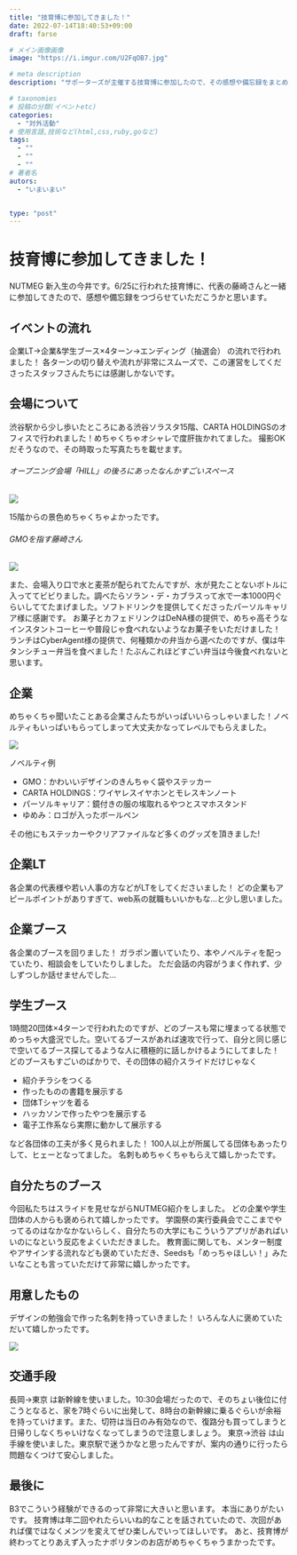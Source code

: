 ```yaml
---
title: "技育博に参加してきました！"
date: 2022-07-14T18:40:53+09:00
draft: farse

# メイン画像画像
image: "https://i.imgur.com/U2FqOB7.jpg"

# meta description
description: "サポーターズが主催する技育博に参加したので、その感想や備忘録をまとめました。"

# taxonomies
# 投稿の分類(イベントetc)
categories:
  - "対外活動"
# 使用言語,技術など(html,css,ruby,goなど)
tags:
  - ""
  - ""
  - ""
# 著者名
autors:
  - "いまいまい"


type: "post"
---
```

# 技育博に参加してきました！
NUTMEG 新入生の今井です。6/25に行われた技育博に、代表の藤崎さんと一緒に参加してきたので、感想や備忘録をつづらせていただこうかと思います。

## イベントの流れ
企業LT→企業&学生ブース×4ターン→エンディング（抽選会）
の流れで行われました！
各ターンの切り替えや流れが非常にスムーズで、この運営をしてくださったスタッフさんたちには感謝しかないです。

## 会場について
渋谷駅から少し歩いたところにある渋谷ソラスタ15階、CARTA HOLDINGSのオフィスで行われました！めちゃくちゃオシャレで度肝抜かれてました。
撮影OKだそうなので、その時取った写真たちを載せます。

###### オープニング会場「HILL」の後ろにあったなんかすごいスペース
![](https://i.imgur.com/qZeB2jJ.jpg)

15階からの景色めちゃくちゃよかったです。
###### GMOを指す藤崎さん
![](https://i.imgur.com/puLjFiH.jpg)

また、会場入り口で水と麦茶が配られてたんですが、水が見たことないボトルに入っててビビりました。調べたらソラン・デ・カブラスって水で一本1000円ぐらいしててたまげました。ソフトドリンクを提供してくださったパーソルキャリア様に感謝です。
お菓子とカフェドリンクはDeNA様の提供で、めちゃ高そうなインスタントコーヒーや普段じゃ食べれないようなお菓子をいただけました！
ランチはCyberAgent様の提供で、何種類かの弁当から選べたのですが、僕は牛タンシチュー弁当を食べました！たぶんこれほどすごい弁当は今後食べれないと思います。

## 企業
めちゃくちゃ聞いたことある企業さんたちがいっぱいいらっしゃいました！ノベルティもいっぱいもらってしまって大丈夫かなってレベルでもらえました。

![](https://i.imgur.com/YbbgbfL.png)

ノベルティ例
- GMO：かわいいデザインのきんちゃく袋やステッカー
- CARTA HOLDINGS：ワイヤレスイヤホンとモレスキンノート
- パーソルキャリア：鏡付きの服の埃取れるやつとスマホスタンド
- ゆめみ：ロゴが入ったボールペン

その他にもステッカーやクリアファイルなど多くのグッズを頂きました!

## 企業LT
各企業の代表様や若い人事の方などがLTをしてくださいました！
どの企業もアピールポイントがありすぎて、web系の就職もいいかもな…と少し思いました。

## 企業ブース
各企業のブースを回りました！
ガラポン置いていたり、本やノベルティを配っていたり、相談会をしていたりしました。
ただ会話の内容がうまく作れず、少しずつしか話せませんでした…

## 学生ブース
1時間20団体×4ターンで行われたのですが、どのブースも常に埋まってる状態でめっちゃ大盛況でした。空いてるブースがあれば速攻で行って、自分と同じ感じで空いてるブース探してるような人に積極的に話しかけるようにしてました！
どのブースもすごいのばかりで、その団体の紹介スライドだけじゃなく

- 紹介チラシをつくる
- 作ったものの書籍を展示する
- 団体Tシャツを着る
- ハッカソンで作ったやつを展示する
- 電子工作系なら実際に動かして展示する

など各団体の工夫が多く見られました！
100人以上が所属してる団体もあったりして、ヒェーとなってました。
名刺もめちゃくちゃもらえて嬉しかったです。

## 自分たちのブース
今回私たちはスライドを見せながらNUTMEG紹介をしました。
どの企業や学生団体の人からも褒められて嬉しかったです。
学園祭の実行委員会でここまでやってるのはなかなかないらしく、自分たちの大学にもこういうアプリがあればいいのになという反応をよくいただきました。
教育面に関しても、メンター制度やアサインする流れなども褒めていただき、Seedsも「めっちゃほしい！」みたいなことも言っていただけて非常に嬉しかったです。

## 用意したもの
デザインの勉強会で作った名刺を持っていきました！
いろんな人に褒めていただいて嬉しかったです。

![](https://i.imgur.com/bGQuxNu.png)


## 交通手段
長岡→東京
は新幹線を使いました。10:30会場だったので、そのちょい後位に付こうとなると、家を7時ぐらいに出発して、8時台の新幹線に乗るぐらいが余裕を持っていけます。また、切符は当日のみ有効なので、復路分も買ってしまうと日帰りしなくちゃいけなくなってしまうので注意しましょう。
東京→渋谷
は山手線を使いました。東京駅で迷うかなと思ったんですが、案内の通りに行ったら問題なくつけて安心しました。

## 最後に
B3でこういう経験ができるのって非常に大きいと思います。
本当にありがたいです。
技育博は年二回やれたらいいね的なことを話されていたので、次回があれば僕ではなくメンツを変えてぜひ楽しんでいってほしいです。
あと、技育博が終わってとりあえず入ったナポリタンのお店がめちゃくちゃうまかったです。